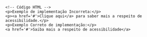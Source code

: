 <Code language='html'>
&lt;!-- Código HTML --&gt;
&lt;p&gt;Exemplo de implementação Incorreta:&lt;/p&gt;
&lt;p&gt;&lt;a href='#'&gt;Clique aqui&lt;/a&gt; para saber mais a respeito de acessibilidade.&lt;/p&gt;
&lt;p&gt;Exemplo Correto de implementação:&lt;/p&gt;
&lt;a href='#'&gt;Saiba mais a respeito de acessibilidade&lt;/a&gt;
</Code>

